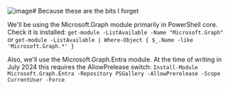 ![image](https://github.com/user-attachments/assets/d5418638-0943-4b56-9666-a5c34c8812f2)# Because these are the bits I forget

We'll be using the Microsoft.Graph module primarily in PowerShell core.  Check it is installed:
```get-module -ListAvailable -Name "Microsoft.Graph"```
or
```get-module -ListAvailable | Where-Object { $_.Name -like 'Microsoft.Graph.*' }```

Also, we'll use the Microsoft.Graph.Entra module.  At the time of writing in July 2024 this requires the AllowPrelease switch:
```Install-Module Microsoft.Graph.Entra -Repository PSGallery -AllowPrerelease -Scope CurrentUser -Force```
